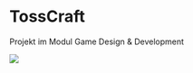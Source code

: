 # TossCraft
Projekt im Modul Game Design &amp; Development

![](https://raw.githubusercontent.com/makohn/Tosscraft_GDD/master/gfx/logo.PNG?token=AMoM5zP2ITJllODaYvPYUjFUxyVv3Cekks5YTXinwA%3D%3D)

